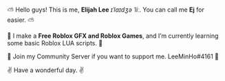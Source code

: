 <p>⛅ Hello guys! This is me, <b>Elijah Lee</b> <i>ɪˈlaɪdʒə ˈliː</i>. You can call me <b>Ej</b> for easier. ⛅</p>
<p>🌻 I make a <b>Free Roblox GFX and Roblox Games</b>, and I’m currently learning some basic Roblox LUA scripts. 🌻</p>
<p>🤍 Join my Community Server if you want to support me. LeeMinHo#4161 🤍</p>
<p>✌️ Have a wonderful day. ✌️</p>

<!---
LeeElijah2005/LeeElijah2005 is a ✨ special ✨ repository because its `README.md` (this file) appears on your GitHub profile.
You can click the Preview link to take a look at your changes.
--->
